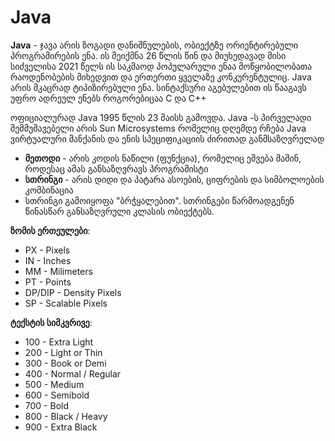 # Java
**Java** - ჯავა არის ზოგადი დანიშნულების, ობიექტზე ორიენტირებული პროგრამირების ენა. ის შეიქმნა 26 წლის წინ და მიუხედავად მისი სიძველისა 2021 წელს ის საკმაოდ პოპულარული ენაა მოწყობილობათა რაოდენობების მიხედვით და ერთერთი ყველაზე კონკურენტულიც. Java არის მკაცრად ტიპიზირებული ენა. სინტაქსური აგებულებით ის წააგავს უფრო ადრეულ ენებს როგორებიცაა C და C++

ოფიციალურად Java 1995 წლის 23 მაისს გამოვდა. Java -ს პირველადი შემმუშავებელი არის Sun Microsystems რომელიც დღემდე რჩება Java ვირტუალური მანქანის და ენის სპეციფიკაციის ძირითად განმსაზღვრელად

- **მეთოდი** - არის კოდის ნაწილი (ფუნქცია), რომელიც ეშვება მაშინ, როდესაც ამას განსაზღვრავს პროგრამისტი
- **სთრინგი** - არის დიდი და პატარა ასოების, ციფრების და სიმბოლოების კომბინაცია
- სთრინგი გამოიყოფა "ბრჭყალებით". სთრინგები წარმოადგენენ წინასწარ განსაზღვრული კლასის ობიექტებს. 


**ზომის ერთეულები**:
- PX - Pixels
- IN - Inches
- MM - Milimeters
- PT - Points
- DP/DIP - Density Pixels
- SP - Scalable Pixels


**ტექსტის სიმკვრივე**:
- 100 - Extra Light
- 200 - Light or Thin
- 300 - Book or Demi
- 400 - Normal / Regular
- 500 - Medium
- 600 - Semibold
- 700 - Bold
- 800 - Black / Heavy
- 900 - Extra Black
